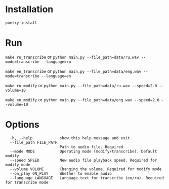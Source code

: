 # Installation
`poetry install`
# Run
`make ru_transcribe` or `python main.py --file_path=data/ru.wav --mode=transcribe --language=ru`

`make en_transcribe` or `python main.py --file_path=data/eng.wav --mode=transcribe --language=en`

`make ru_modify` or `python main.py --file_path=data/ru.wav --speed=2.0 --volume=10`

`make en_modify` or `python main.py --file_path=data/eng.wav --speed=2.0 --volume=10`
# Options
```
  -h, --help            show this help message and exit
  --file_path FILE_PATH
                        Path to audio file. Required
  --mode MODE           Operating mode (modify/transcribe). Default modify
  --speed SPEED         New audio file playback speed. Required for modify mode
  --volume VOLUME       Changing the volume. Required for modify mode
  --on_play ON_PLAY     Whether to enable audio
  --language LANGUAGE   Language text for transcribe (en/ru). Required for transcribe mode
```
